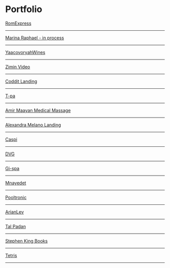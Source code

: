 # Portfolio

<a href="https://romexpress.co.il/">RomExpress</a>
_____
<a href="http://israelb91.sg-host.com/">Marina Raphael - in process</a>
_____
<a href="https://yaacovoryahwines.com/">YaacovoryahWines</a>
_____
<a href="https://zimin.video/">Zimin Video</a>
_____
<a href="https://landing.coditt.com/outsourcing/
">Coddit Landing</a>
_____
<a href="https://www.t-pa.co.il/">T-pa</a>
_____
<a href="https://www.amirmassage.co.il/">Amir Maayan Medical Massage</a>
_____
<a href="https://webinar.alexandramelano.com/">Alexandra Melano Landing</a>
_____
<a href="https://www.caspi-group.co.il/">Caspi</a> 
_____
<a href="https://dvg.co.il/">DVG</a> 
_____
<a href="https://www.gi-cpa.co.il/">Gi-spa</a>
_____
<a href="http://mnayedet.co.il/">Mnayedet</a>
_____
<a href="https://www.pooltronic.co.il/">Pooltronic</a>
_____
<a href="https://arianlev-treatments.ussl.co.il/">ArianLev</a>
_____
<a href="http://p36099-290-15677.s290.upress.link/">Tal Padan</a>
_____
<a href="https://nazar-himin.github.io/js-project/">Stephen King Books</a>
_____
<a href="https://nazar-himin.github.io/Tetris/">Tetris</a>
_____
